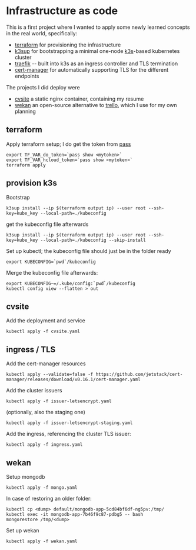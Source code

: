 # Infrastructure as code

This is a first project where I wanted to apply some newly learned concepts in the real world, specifically:

- [terraform] for provisioning the infrastructure
- [k3sup] for bootstrapping a minimal one-node [k3s]-based kubernetes cluster
- [traefik] -- built into k3s as an ingress controller and TLS termination
- [cert-manager] for automatically supporting TLS for the different endpoints

The projects I did deploy were

- [cvsite] a static nginx container, containing my resume
- [wekan] an open-source alternative to [trello], which I use for my own planning

[terraform]: https://terraform.io
[k3sup]: https://k3sup.dev
[k3s]: https://k3s.io
[traefik]: https://containo.us/traefik/
[cert-manager]: https://cert-manager.io/docs/installation/kubernetes/
[cvsite]: https://github.com/mhemeryck/cvsite
[wekan]: https://wekan.github.io/
[trello]: https://trello.com/

## terraform

Apply terraform setup; I do get the token from [pass]

    export TF_VAR_do_token=`pass show <mytoken>`
    export TF_VAR_hcloud_token=`pass show <mytoken>`
    terraform apply

[pass]: https://www.passwordstore.org/

## provision k3s

Bootstrap

    k3sup install --ip $(terraform output ip) --user root --ssh-key=kube_key --local-path=./kubeconfig

get the kubeconfig file afterwards

    k3sup install --ip $(terraform output ip) --user root --ssh-key=kube_key --local-path=./kubeconfig --skip-install

Set up kubectl; the kubeconfig file should just be in the folder ready

    export KUBECONFIG=`pwd`/kubeconfig

Merge the kubeconfig file afterwards:

    export KUBECONFIG~=/.kube/config:`pwd`/kubeconfig
    kubectl config view --flatten > out

## cvsite

Add the deployment and service

    kubectl apply -f cvsite.yaml

## ingress / TLS

Add the cert-manager resources

    kubectl apply --validate=false -f https://github.com/jetstack/cert-manager/releases/download/v0.16.1/cert-manager.yaml

Add the cluster issuers

    kubectl apply -f issuer-letsencrypt.yaml

(optionally, also the staging one)

    kubectl apply -f issuer-letsencrypt-staging.yaml

Add the ingress, referencing the cluster TLS issuer:

    kubectl apply -f ingress.yaml

## wekan

Setup mongodb

    kubectl apply -f mongo.yaml

In case of restoring an older <dump> folder:

    kubectl cp <dump> default/mongodb-app-5cd84bf6df-ng5pv:/tmp/
    kubectl exec -it mongodb-app-7b46f9c87-pdbg5 -- bash
    mongorestore /tmp/<dump>

Set up wekan

    kubectl apply -f wekan.yaml

